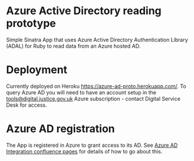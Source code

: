 # Azure Active Directory reading prototype

Simple Sinatra App that uses Azure Active Directory Authentication Library (ADAL) for Ruby to read
data from an Azure hosted AD.


# Deployment

Currently deployed on Heroku https://azure-ad-proto.herokuapp.com/. To query Azure AD you will need to have an account setup in the tools@digital.justice.gov.uk Azure subscription - contact Digital Service Desk for access.


# Azure AD registration

The App is registered in Azure to grant access to its AD. See [Azure AD Integration confluence pages](https://dsdmoj.atlassian.net/wiki/display/NI/Azure+AD+Integration) for details of how to go about this.

